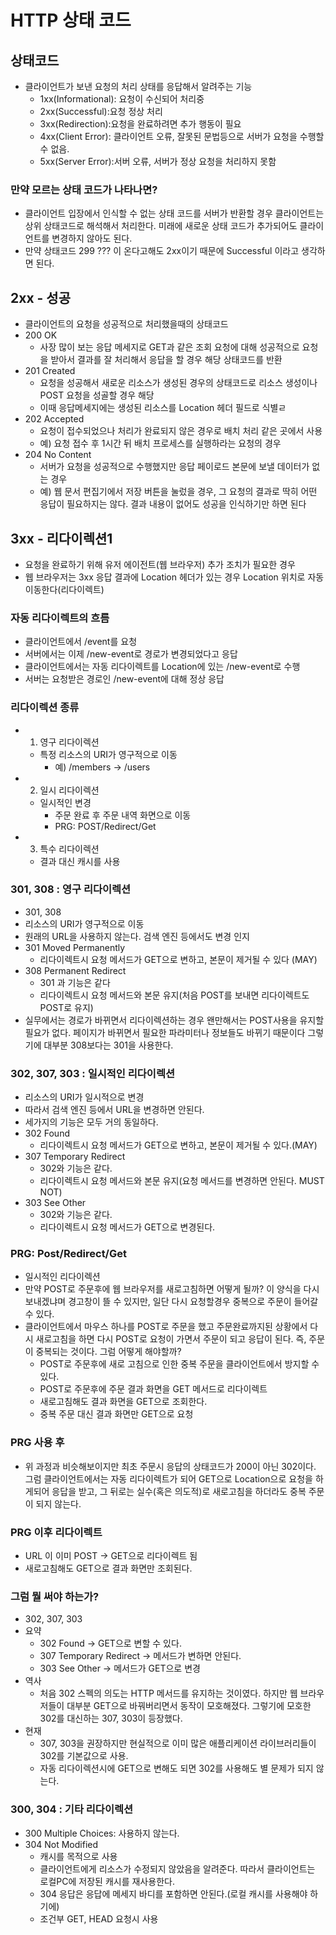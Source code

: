 # HTTP 상태 코드

## 상태코드

- 클라이언트가 보낸 요청의 처리 상태를 응답해서 알려주는 기능
  - 1xx(Informational): 요청이 수신되어 처리중
  - 2xx(Successful):요청 정상 처리
  - 3xx(Redirection):요청을 완료하려면 추가 행동이 필요
  - 4xx(Client Error): 클라이언트 오류, 잘못된 문법등으로 서버가 요청을 수행할 수 없음.
  - 5xx(Server Error):서버 오류, 서버가 정상 요청을 처리하지 못함

### 만약 모르는 상태 코드가 나타나면?

- 클라이언트 입장에서 인식할 수 없는 상태 코드를 서버가 반환할 경우 클라이언트는 상위 상태코드로 해석해서 처리한다. 미래에 새로운 상태 코드가 추가되어도 클라이언트를 변경하지 않아도 된다.
- 만약 상태코드 299 ??? 이 온다고해도 2xx이기 때문에 Successful 이라고 생각하면 된다.

## 2xx - 성공

- 클라이언트의 요청을 성공적으로 처리했을때의 상태코드
- 200 OK
  - 사장 많이 보는 응답 메세지로 GET과 같은 조회 요청에 대해 성공적으로 요청을 받아서 결과를 잘 처리해서 응답을 할 경우 해당 상태코드를 반환
- 201 Created
  - 요청을 성공해서 새로운 리소스가 생성된 경우의 상태코드로 리소스 생성이나 POST 요청을 성골할 경우 해당
  - 이때 응답메세지에는 생성된 리소스를 Location 헤더 필드로 식별ㄹ
- 202 Accepted
  - 요청이 접수되었으나 처리가 완료되지 않은 경우로 배치 처리 같은 곳에서 사용
  - 예) 요청 접수 후 1시간 뒤 배치 프로세스를 실행하라는 요청의 경우
- 204 No Content
  - 서버가 요청을 성공적으로 수행했지만 응답 페이로드 본문에 보낼 데이터가 없는 경우
  - 예) 웹 문서 편집기에서 저장 버튼을 눌렀을 경우, 그 요청의 결과로 딱히 어떤 응답이 필요하지는 않다. 결과 내용이 없어도 성공을 인식하기만 하면 된다

## 3xx - 리다이렉션1

- 요청을 완료하기 위해 유저 에이전트(웹 브라우저) 추가 조치가 필요한 경우
- 웹 브라우저는 3xx 응답 결과에 Location 헤더가 있는 경우 Location 위치로 자동 이동한다(리다이렉트)

### 자동 리다이렉트의 흐름

- 클라이언트에서 /event를 요청
- 서버에서는 이제 /new-event로 경로가 변경되었다고 응답
- 클라이언트에서는 자동 리다이렉트를 Location에 있는 /new-event로 수행
- 서버는 요청받은 경로인 /new-event에 대해 정상 응답

### 리다이렉션 종류

- 1. 영구 리다이렉션
  - 특정 리소스의 URI가 영구적으로 이동
    - 예) /members → /users
- 2. 일시 리다이렉션
  - 일시적인 변경
    - 주문 완료 후 주문 내역 화면으로 이동
    - PRG: POST/Redirect/Get
- 3. 특수 리다이렉션
  - 결과 대신 캐시를 사용

### 301, 308 : 영구 리다이렉션

- 301, 308
- 리소스의 URI가 영구적으로 이동
- 원래의 URL을 사용하지 않는다. 검색 엔진 등에서도 변경 인지
- 301 Moved Permanently
  - 리다이렉트시 요청 메서드가 GET으로 변하고, 본문이 제거될 수 있다 (MAY)
- 308 Permanent Redirect
  - 301 과 기능은 같다
  - 리다이렉트시 요청 메서드와 본문 유지(처음 POST를 보내면 리다이렉트도 POST로 유지)
- 실무에서는 경로가 바뀌면서 리다이렉션하는 경우 왠만해서는 POST사용을 유지할 필요가 없다. 페이지가 바뀌면서 필요한 파라미터나 정보들도 바뀌기 때문이다 그렇기에 대부분 308보다는 301을 사용한다.

### 302, 307, 303 : 일시적인 리다이렉션

- 리소스의 URI가 일시적으로 변경
- 따라서 검색 엔진 등에서 URL을 변경하면 안된다.
- 세가지의 기능은 모두 거의 동일하다.
- 302 Found
  - 리다이렉트시 요청 메서드가 GET으로 변하고, 본문이 제거될 수 있다.(MAY)
- 307 Temporary Redirect
  - 302와 기능은 같다.
  - 리다이렉트시 요청 메서드와 본문 유지(요청 메서드를 변경하면 안된다. MUST NOT)
- 303 See Other
  - 302와 기능은 같다.
  - 리다이렉트시 요청 메서드가 GET으로 변경된다.

### PRG: Post/Redirect/Get

- 일시적인 리다이렉션
- 만약 POST로 주문후에 웹 브라우저를 새로고침하면 어떻게 될까? 이 양식을 다시 보내겠냐며 경고창이 뜰 수 있지만, 일단 다시 요청할경우 중복으로 주문이 들어갈 수 있다.
- 클라이언트에서 마우스 하나를 POST로 주문을 했고 주문완료까지된 상황에서 다시 새로고침을 하면 다시 POST로 요청이 가면서 주문이 되고 응답이 된다. 즉, 주문이 중복되는 것이다. 그럼 어떻게 해야할까?
  - POST로 주문후에 새로 고침으로 인한 중복 주문을 클라이언트에서 방지할 수 있다.
  - POST로 주문후에 주문 결과 화면을 GET 메서드로 리다이렉트
  - 새로고침해도 결과 화면을 GET으로 조회한다.
  - 중복 주문 대신 결과 화면만 GET으로 요청

### PRG 사용 후

- 위 과정과 비슷해보이지만 최초 주문시 응답의 상태코드가 200이 아닌 302이다. 그럼 클라이언트에서는 자동 리다이렉트가 되어 GET으로 Location으로 요청을 하게되어 응답을 받고, 그 뒤로는 실수(혹은 의도적)로 새로고침을 하더라도 중복 주문이 되지 않는다.

### PRG 이후 리다이렉트

- URL 이 이미 POST -> GET으로 리다이렉트 됨
- 새로고침해도 GET으로 결과 화면만 조회된다.

### 그럼 뭘 써야 하는가?

- 302, 307, 303
- 요약
  - 302 Found -> GET으로 변할 수 있다.
  - 307 Temporary Redirect -> 메서드가 변하면 안된다.
  - 303 See Other -> 메서드가 GET으로 변경
- 역사
  - 처음 302 스펙의 의도는 HTTP 메서드를 유지하는 것이였다. 하지만 웹 브라우저들이 대부분 GET으로 바꿔버리면서 동작이 모호해졌다. 그렇기에 모호한 302를 대신하는 307, 303이 등장했다.
- 현재
  - 307, 303을 권장하지만 현실적으로 이미 많은 애플리케이션 라이브러리들이 302를 기본값으로 사용.
  - 자동 리다이렉션시에 GET으로 변해도 되면 302를 사용해도 별 문제가 되지 않는다.

### 300, 304 : 기타 리다이렉션

- 300 Multiple Choices: 사용하지 않는다.
- 304 Not Modified
  - 캐시를 목적으로 사용
  - 클라이언트에게 리소스가 수정되지 않았음을 알려준다. 따라서 클라이언트는 로컬PC에 저장된 캐시를 재사용한다.
  - 304 응답은 응답에 메세지 바디를 포함하면 안된다.(로컬 캐시를 사용해야 하기에)
  - 조건부 GET, HEAD 요청시 사용
